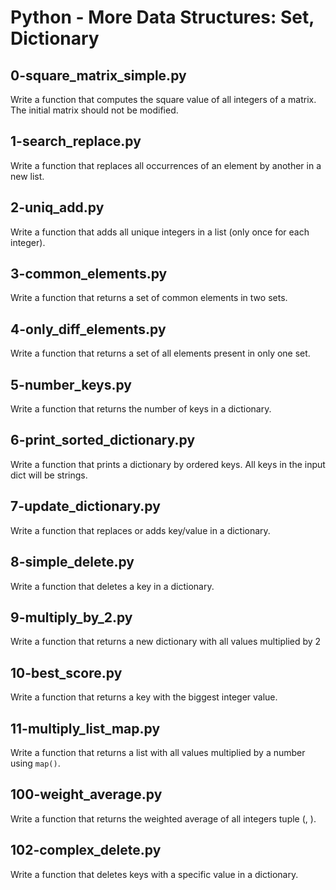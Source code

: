 # Python - More Data Structures: Set, Dictionary

## 0-square_matrix_simple.py
Write a function that computes the square value of all integers of a matrix. The initial matrix should not be modified.

## 1-search_replace.py
Write a function that replaces all occurrences of an element by another in a new list.

## 2-uniq_add.py
Write a function that adds all unique integers in a list (only once for each integer).

## 3-common_elements.py
Write a function that returns a set of common elements in two sets.

## 4-only_diff_elements.py
Write a function that returns a set of all elements present in only one set.

## 5-number_keys.py
Write a function that returns the number of keys in a dictionary.

## 6-print_sorted_dictionary.py
Write a function that prints a dictionary by ordered keys. All keys in the input dict will be strings.

## 7-update_dictionary.py
Write a function that replaces or adds key/value in a dictionary.

## 8-simple_delete.py
Write a function that deletes a key in a dictionary.

## 9-multiply_by_2.py
Write a function that returns a new dictionary with all values multiplied by 2

## 10-best_score.py
Write a function that returns a key with the biggest integer value.

## 11-multiply_list_map.py
Write a function that returns a list with all values multiplied by a number using `map()`.

## 100-weight_average.py
Write a function that returns the weighted average of all integers tuple (<score>, <weight>).

## 102-complex_delete.py
Write a function that deletes keys with a specific value in a dictionary.
